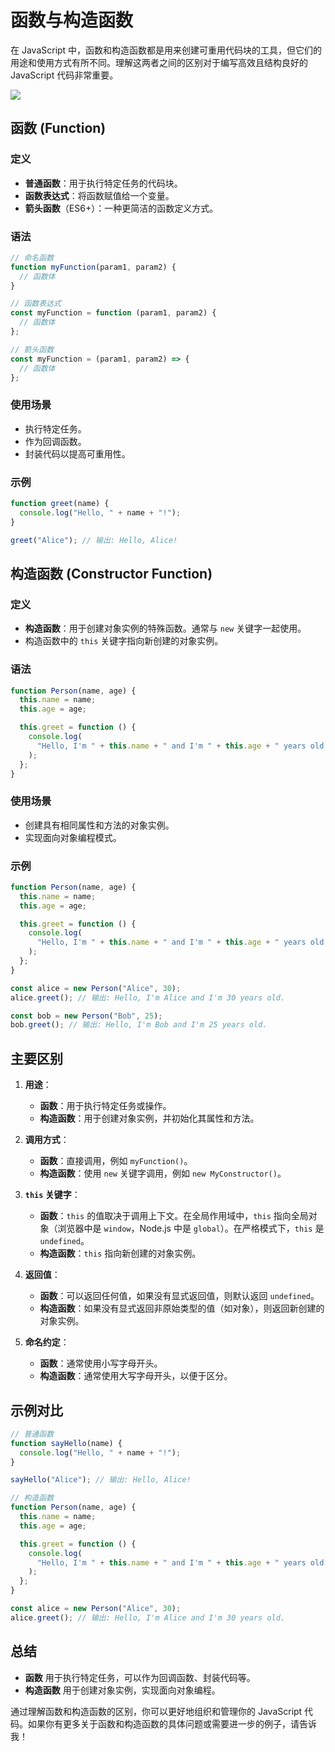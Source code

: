 # 函数与构造函数

在 JavaScript 中，函数和构造函数都是用来创建可重用代码块的工具，但它们的用途和使用方式有所不同。理解这两者之间的区别对于编写高效且结构良好的 JavaScript 代码非常重要。

![](/assets/images/js/原型链.png)

## 函数 (Function)

### 定义

- **普通函数**：用于执行特定任务的代码块。
- **函数表达式**：将函数赋值给一个变量。
- **箭头函数**（ES6+）：一种更简洁的函数定义方式。

### 语法

```javascript
// 命名函数
function myFunction(param1, param2) {
  // 函数体
}

// 函数表达式
const myFunction = function (param1, param2) {
  // 函数体
};

// 箭头函数
const myFunction = (param1, param2) => {
  // 函数体
};
```

### 使用场景

- 执行特定任务。
- 作为回调函数。
- 封装代码以提高可重用性。

### 示例

```javascript
function greet(name) {
  console.log("Hello, " + name + "!");
}

greet("Alice"); // 输出: Hello, Alice!
```

## 构造函数 (Constructor Function)

### 定义

- **构造函数**：用于创建对象实例的特殊函数。通常与 `new` 关键字一起使用。
- 构造函数中的 `this` 关键字指向新创建的对象实例。

### 语法

```javascript
function Person(name, age) {
  this.name = name;
  this.age = age;

  this.greet = function () {
    console.log(
      "Hello, I'm " + this.name + " and I'm " + this.age + " years old."
    );
  };
}
```

### 使用场景

- 创建具有相同属性和方法的对象实例。
- 实现面向对象编程模式。

### 示例

```javascript
function Person(name, age) {
  this.name = name;
  this.age = age;

  this.greet = function () {
    console.log(
      "Hello, I'm " + this.name + " and I'm " + this.age + " years old."
    );
  };
}

const alice = new Person("Alice", 30);
alice.greet(); // 输出: Hello, I'm Alice and I'm 30 years old.

const bob = new Person("Bob", 25);
bob.greet(); // 输出: Hello, I'm Bob and I'm 25 years old.
```

## 主要区别

1. **用途**：

   - **函数**：用于执行特定任务或操作。
   - **构造函数**：用于创建对象实例，并初始化其属性和方法。

2. **调用方式**：

   - **函数**：直接调用，例如 `myFunction()`。
   - **构造函数**：使用 `new` 关键字调用，例如 `new MyConstructor()`。

3. **`this` 关键字**：

   - **函数**：`this` 的值取决于调用上下文。在全局作用域中，`this` 指向全局对象（浏览器中是 `window`，Node.js 中是 `global`）。在严格模式下，`this` 是 `undefined`。
   - **构造函数**：`this` 指向新创建的对象实例。

4. **返回值**：

   - **函数**：可以返回任何值，如果没有显式返回值，则默认返回 `undefined`。
   - **构造函数**：如果没有显式返回非原始类型的值（如对象），则返回新创建的对象实例。

5. **命名约定**：
   - **函数**：通常使用小写字母开头。
   - **构造函数**：通常使用大写字母开头，以便于区分。

## 示例对比

```javascript
// 普通函数
function sayHello(name) {
  console.log("Hello, " + name + "!");
}

sayHello("Alice"); // 输出: Hello, Alice!

// 构造函数
function Person(name, age) {
  this.name = name;
  this.age = age;

  this.greet = function () {
    console.log(
      "Hello, I'm " + this.name + " and I'm " + this.age + " years old."
    );
  };
}

const alice = new Person("Alice", 30);
alice.greet(); // 输出: Hello, I'm Alice and I'm 30 years old.
```

## 总结

- **函数** 用于执行特定任务，可以作为回调函数、封装代码等。
- **构造函数** 用于创建对象实例，实现面向对象编程。

通过理解函数和构造函数的区别，你可以更好地组织和管理你的 JavaScript 代码。如果你有更多关于函数和构造函数的具体问题或需要进一步的例子，请告诉我！
